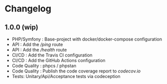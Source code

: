 # Changelog

## 1.0.0 (wip)

* PHP/Symfony : Base-project with docker/docker-compose configuration
* API : Add the */ping* route
* API : Add the */health* route
* CI/CD : Add the Travis CI configuration 
* CI/CD : Add the GitHub Actions configuration 
* Code Quality : phpcs / phpstan
* Code Quality : Publish the code coverage report to *codecov.io*
* Tests: Unitary/Api/Acceptance tests via codeception
